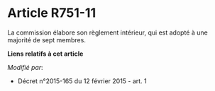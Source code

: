 # Article R751-11

La commission élabore son règlement intérieur, qui est adopté à une majorité de sept membres.

**Liens relatifs à cet article**

_Modifié par_:

  - Décret n°2015-165 du 12 février 2015 - art. 1
